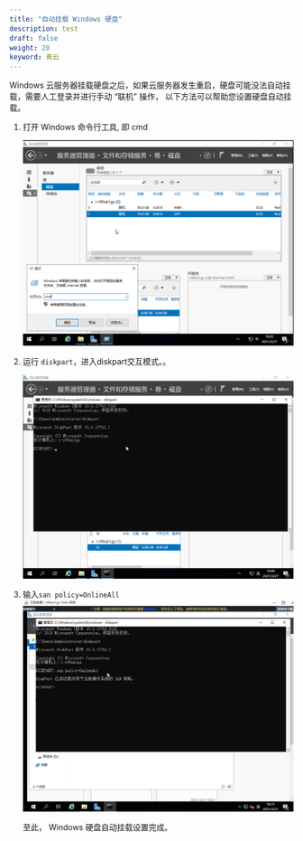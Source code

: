 ```yaml
---
title: "自动挂载 Windows 硬盘"
description: test
draft: false
weight: 20
keyword: 青云
---
```


Windows 云服务器挂载硬盘之后，如果云服务器发生重启，硬盘可能没法自动挂载，需要人工登录并进行手动 “联机” 操作， 以下方法可以帮助您设置硬盘自动挂载。

1. 打开 Windows 命令行工具, 即 cmd

   ![Windows 硬盘自动挂载](../../_images/win_auto_mount_1.png)

2. 运行 `diskpart`，进入diskpart交互模式。。

   ![Windows 硬盘自动挂载](../../_images/win_auto_mount_2.png)

3. 输入`san policy=OnlineAll`
   ![Windows 硬盘自动挂载](../../_images/win_auto_mount_3.png)

   至此， Windows 硬盘自动挂载设置完成。


